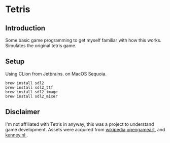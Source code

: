 # Tetris


## Introduction

Some basic game programming to get myself familiar with how this works. Simulates the original tetris game. 

## Setup
Using CLion from Jetbrains. on MacOS Sequoia.  
  
`brew install sdl2`  
`brew install sdl2_ttf`  
`brew install sdl2_image`  
`brew install sdl2_mixer`

## Disclaimer

I'm not affiliated with Tetris in anyway, this was a project to understand game development.
Assets were acquired from [wikipedia](https://en.wikipedia.org/wiki/Tetris),[opengameart](https://opengameart.org),  and [kenney.nl ](https://kenney.nl).

